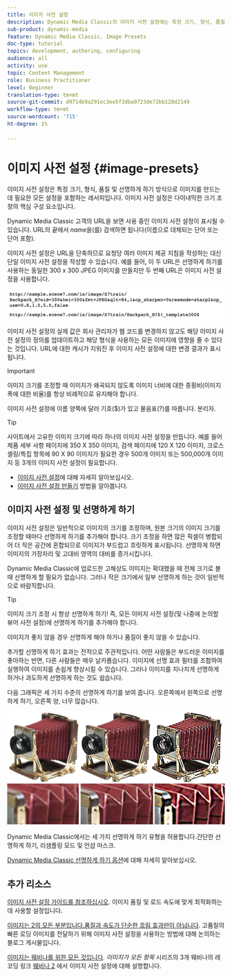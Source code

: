```yaml
---
title: 이미지 사전 설정
description: Dynamic Media Classic의 이미지 사전 설정에는 특정 크기, 형식, 품질 및 선명하게 하기 방식으로 이미지를 만드는 데 필요한 모든 설정이 포함되어 있습니다. 이미지 사전 설정은 다이내믹한 크기 조정의 핵심 구성 요소입니다. Dynamic Media Classic에서 URL을 보면 이미지 사전 설정이 사용 중인지 쉽게 확인할 수 있습니다. 이미지 사전 설정에 대해 알아보고, 이러한 사전 설정이 유용한 이유와 이미지 사전 설정을 만드는 방법을 알아봅니다.
sub-product: dynamic-media
feature: Dynamic Media Classic, Image Presets
doc-type: tutorial
topics: development, authoring, configuring
audience: all
activity: use
topic: Content Management
role: Business Practitioner
level: Beginner
translation-type: tm+mt
source-git-commit: d9714b9a291ec3ee5f3dba9723de72bb120d2149
workflow-type: tm+mt
source-wordcount: '715'
ht-degree: 1%

---
```



# 이미지 사전 설정 {#image-presets}

이미지 사전 설정은 특정 크기, 형식, 품질 및 선명하게 하기 방식으로 이미지를 만드는 데 필요한 모든 설정을 포함하는 레서피입니다. 이미지 사전 설정은 다이내믹한 크기 조정의 핵심 구성 요소입니다.

Dynamic Media Classic 고객의 URL을 보면 사용 중인 이미지 사전 설정이 표시될 수 있습니다. URL의 끝에서 $name$을(를) 검색하면 됩니다(이름으로 대체되는 단어 또는 단어 포함).

이미지 사전 설정은 URL을 단축하므로 요청당 여러 이미지 제공 지침을 작성하는 대신 단일 이미지 사전 설정을 작성할 수 있습니다. 예를 들어, 이 두 URL은 선명하게 하기를 사용하는 동일한 300 x 300 JPEG 이미지를 만들지만 두 번째 URL은 이미지 사전 설정을 사용합니다.

![이미지](assets/image-presets/image-preset-2.png)

이미지 사전 설정의 실제 값은 회사 관리자가 웹 코드를 변경하지 않고도 해당 이미지 사전 설정의 정의를 업데이트하고 해당 형식을 사용하는 모든 이미지에 영향을 줄 수 있다는 것입니다. URL에 대한 캐시가 지워진 후 이미지 사전 설정에 대한 변경 결과가 표시됩니다.

>[!IMPORTANT]
>
>이미지 크기를 조정할 때 이미지가 왜곡되지 않도록 이미지 너비에 대한 종횡비(이미지 폭에 대한 비율)를 항상 비례적으로 유지해야 합니다.

이미지 사전 설정에 이름 양쪽에 달러 기호($)가 있고 물음표(?)를 따릅니다. 분리자.

>[!TIP]
>
>사이트에서 고유한 이미지 크기에 따라 하나의 이미지 사전 설정을 만듭니다. 예를 들어 제품 세부 사항 페이지에 350 X 350 이미지, 검색 페이지에 120 X 120 이미지, 크로스셀링/특집 항목에 90 X 90 이미지가 필요한 경우 500개 이미지 또는 500,000개 이미지 등 3개의 이미지 사전 설정이 필요합니다.

- [이미지 사전 설정](https://docs.adobe.com/content/help/en/dynamic-media-classic/using/image-sizing/setting-image-presets.html)에 대해 자세히 알아보십시오.
- [이미지 사전 설정 만들기](https://docs.adobe.com/content/help/en/dynamic-media-classic/using/image-sizing/setting-image-presets.html#creating-an-image-preset) 방법을 알아봅니다.

## 이미지 사전 설정 및 선명하게 하기

이미지 사전 설정은 일반적으로 이미지의 크기를 조정하며, 원본 크기의 이미지 크기를 조정할 때마다 선명하게 하기를 추가해야 합니다. 크기 조정을 하면 많은 픽셀이 병합되어 더 작은 공간에 혼합되므로 이미지가 부드럽고 흐릿하게 표시됩니다. 선명하게 하면 이미지의 가장자리 및 고대비 영역의 대비를 증가시킵니다.

Dynamic Media Classic에 업로드한 고해상도 이미지는 확대했을 때 전체 크기로 볼 때 선명하게 할 필요가 없습니다. 그러나 작은 크기에서 일부 선명하게 하는 것이 일반적으로 바람직합니다.

>[!TIP]
>
>이미지 크기 조정 시 항상 선명하게 하기! 즉, 모든 이미지 사전 설정(및 나중에 논의할 뷰어 사전 설정)에 선명하게 하기를 추가해야 합니다.
>
>이미지가 좋지 않을 경우 선명하게 해야 하거나 품질이 좋지 않을 수 있습니다.

추가할 선명하게 하기 효과는 전적으로 주관적입니다. 어떤 사람들은 부드러운 이미지를 좋아하는 반면, 다른 사람들은 매우 날카롭습니다. 이미지에 선명 효과 필터를 조합하여 실행하여 이미지를 손쉽게 향상시킬 수 있습니다. 그러나 이미지를 지나치게 선명하게 하거나 과도하게 선명하게 하는 것도 쉽습니다.

다음 그래픽은 세 가지 수준의 선명하게 하기를 보여 줍니다. 오른쪽에서 왼쪽으로 선명하게 하기, 오른쪽 양, 너무 많습니다.

![이미지](assets/image-presets/image-presets-1.jpg)

Dynamic Media Classic에서는 세 가지 선명하게 하기 유형을 허용합니다.간단한 선명하게 하기, 리샘플링 모드 및 언샵 마스크.

[Dynamic Media Classic 선명하게 하기 옵션](https://docs.adobe.com/content/help/en/dynamic-media-classic/using/master-files/sharpening-image.html#sharpening_an_image)에 대해 자세히 알아보십시오.

## 추가 리소스

[이미지 사전 설정 가이드를 참조하십시오](https://www.adobe.com/content/dam/www/us/en/experience-manager/pdfs/dynamic-media-image-preset-guide.pdf). 이미지 품질 및 로드 속도에 맞게 최적화하는 데 사용할 설정입니다.

[이미지는 2의 모든 부분입니다.품질과 속도가 단순한 흐림 효과만이 아닙니다](https://theblog.adobe.com/image-is-everything-part-2-its-never-just-a-blur-quality-versus-speed/). 고품질의 빠른 로딩 이미지를 전달하기 위해 이미지 사전 설정을 사용하는 방법에 대해 논의하는 블로그 게시물입니다.

[이미지는 웨비나를 위한 모든 것입니다](https://dynamicmediaseries2019.enterprise.adobeevents.com/). _이미지가 모든 항목_ 시리즈의 3개 웨비나의 레코딩 링크 [웨비나 2](https://seminars.adobeconnect.com/p6lqaotpjnd3) 에서 이미지 사전 설정에 대해 설명합니다.
